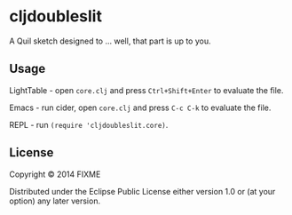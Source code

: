 # cljdoubleslit

A Quil sketch designed to ... well, that part is up to you.

## Usage

LightTable - open `core.clj` and press `Ctrl+Shift+Enter` to evaluate the file.

Emacs - run cider, open `core.clj` and press `C-c C-k` to evaluate the file.

REPL - run `(require 'cljdoubleslit.core)`.

## License

Copyright © 2014 FIXME

Distributed under the Eclipse Public License either version 1.0 or (at
your option) any later version.
